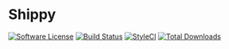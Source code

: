 # Shippy

[![Software License](https://img.shields.io/badge/license-MIT-brightgreen.svg?style=flat-square)](LICENSE)
[![Build Status](https://travis-ci.org/itsnubix/shippy.svg?branch=master)](https://travis-ci.org/itsnubix/shippy)
[![StyleCI](https://github.styleci.io/repos/169808234/shield?branch=master)](https://github.styleci.io/repos/169808234)
[![Total Downloads](https://img.shields.io/packagist/dt/itsnubix/shippy.svg?style=flat-square)](https://packagist.org/packages/itsnubix/shippy)
